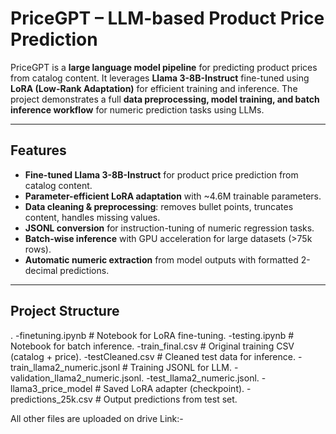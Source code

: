 # PriceGPT – LLM-based Product Price Prediction

PriceGPT is a **large language model pipeline** for predicting product prices from catalog content. It leverages **Llama 3-8B-Instruct** fine-tuned using **LoRA (Low-Rank Adaptation)** for efficient training and inference. The project demonstrates a full **data preprocessing, model training, and batch inference workflow** for numeric prediction tasks using LLMs.

---

## Features

- **Fine-tuned Llama 3-8B-Instruct** for product price prediction from catalog content.
- **Parameter-efficient LoRA adaptation** with ~4.6M trainable parameters.
- **Data cleaning & preprocessing**: removes bullet points, truncates content, handles missing values.
- **JSONL conversion** for instruction-tuning of numeric regression tasks.
- **Batch-wise inference** with GPU acceleration for large datasets (>75k rows).
- **Automatic numeric extraction** from model outputs with formatted 2-decimal predictions.

---

## Project Structure
.
-finetuning.ipynb # Notebook for LoRA fine-tuning.
-testing.ipynb # Notebook for batch inference.
-train_final.csv # Original training CSV (catalog + price).
-testCleaned.csv # Cleaned test data for inference.
-train_llama2_numeric.jsonl # Training JSONL for LLM.
-validation_llama2_numeric.jsonl.
-test_llama2_numeric.jsonl.
-llama3_price_model # Saved LoRA adapter (checkpoint).
-predictions_25k.csv # Output predictions from test set.

All other files are uploaded on drive 
Link:-
